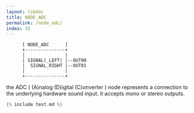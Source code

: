 ```yaml
---
layout: libdoc
title: NODE_ADC
permalink: /node_adc/
index: 32
---
```


          [ NODE_ADC      ]       
          +---------------+       
          |               |       
          | SIGNAL(_LEFT) |--OUT00
          |  SIGNAL_RIGHT |--OUT01
          |               |       
          +---------------+       

the ADC ( (A)nalog (D)igital (C)onverter ) node represents a connection to the underlying hardware sound input. it accepts mono or stereo outputs.

```c
{% include test.md %}
```


